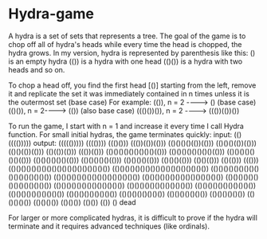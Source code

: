 # Hydra-game

A hydra is a set of sets that represents a tree. The goal of the game is to chop off all of hydra's heads while every time the head is chopped, the hydra grows. 
In my version, hydra is represented by parenthesis like this: 
() is an empty hydra 
(()) is a hydra with one head
(()()) is a hydra with two heads and so on. 

To chop a head off, you find the first head [()] starting from the left, remove it and replicate the set it was immediately contained in n times unless it is the outermost set (base case) 
For example: 
(()), n = 2 ----> () (base case)
(()()), n = 2----> (()) (also base case)
((()())()), n = 2 ----> ((())(())()) 

To run the game, I start with n = 1 and increase it every time I call Hydra function. For small initial hydras, the game terminates quickly: 
input: (()(((()))))
output:
((((()))))
(((())))
((()()))
((())(())(()))
(()()()()(())(()))
(()()()(())(()))
(()()(())(()))
(()(())(()))
((())(()))
(()()()()()()()()()(()))
(()()()()()()()()(()))
(()()()()()()()(()))
(()()()()()()(()))
(()()()()()(()))
(()()()()(()))
(()()()(()))
(()()(()))
(()(()))
((()))
(()()()()()()()()()()()()()()()()()()())
(()()()()()()()()()()()()()()()()()())
(()()()()()()()()()()()()()()()()())
(()()()()()()()()()()()()()()()())
(()()()()()()()()()()()()()()())
(()()()()()()()()()()()()()())
(()()()()()()()()()()()()())
(()()()()()()()()()()()())
(()()()()()()()()()()())
(()()()()()()()()()())
(()()()()()()()()())
(()()()()()()()())
(()()()()()()())
(()()()()()())
(()()()()())
(()()()())
(()()())
(()())
(())
()
dead

For larger or more complicated hydras, it is difficult to prove if the hydra will terminate and it requires advanced techniques (like ordinals). 
